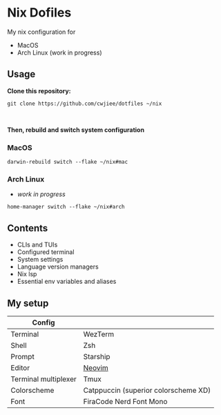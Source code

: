 # Nix Dofiles

My nix configuration for 
- MacOS
- Arch Linux (work in progress)


## Usage
**Clone this repository:**

```
git clone https://github.com/cwjiee/dotfiles ~/nix
```
<br>

**Then, rebuild and switch system configuration**

### MacOS

```
darwin-rebuild switch --flake ~/nix#mac
```

### Arch Linux
- *work in progress*
```
home-manager switch --flake ~/nix#arch
```

## Contents
- CLIs and TUIs
- Configured terminal
- System settings
- Language version managers
- Nix lsp
- Essential env variables and aliases


## My setup

| Config    | <!-- -->    |
|-------------|-------------|
| Terminal | WezTerm |
| Shell | Zsh |
| Prompt | Starship |
| Editor |[Neovim](https://github.com/cwjiee/nvim-config) |
| Terminal multiplexer | Tmux |
| Colorscheme | Catppuccin (superior colorscheme XD) |
| Font | FiraCode Nerd Font Mono |
